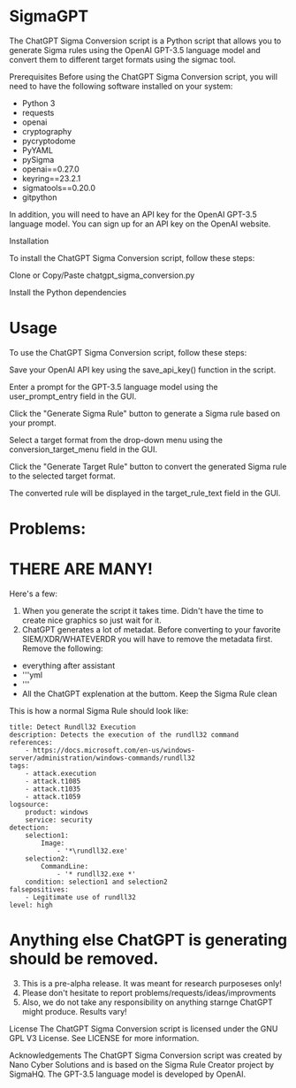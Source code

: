 # SigmaGPT

The ChatGPT Sigma Conversion script is a Python script that allows you to generate Sigma rules using the OpenAI GPT-3.5 language model and convert them to different target formats using the sigmac tool.

Prerequisites
Before using the ChatGPT Sigma Conversion script, you will need to have the following software installed on your system:

* Python 3
* requests
* openai
* cryptography
* pycryptodome
* PyYAML
* pySigma
* openai==0.27.0
* keyring==23.2.1
* sigmatools==0.20.0
* gitpython

In addition, you will need to have an API key for the OpenAI GPT-3.5 language model. You can sign up for an API key on the OpenAI website.

Installation

To install the ChatGPT Sigma Conversion script, follow these steps:

Clone or Copy/Paste chatgpt_sigma_conversion.py

Install the Python dependencies

# Usage

To use the ChatGPT Sigma Conversion script, follow these steps:

Save your OpenAI API key using the save_api_key() function in the script.

Enter a prompt for the GPT-3.5 language model using the user_prompt_entry field in the GUI.

Click the "Generate Sigma Rule" button to generate a Sigma rule based on your prompt.

Select a target format from the drop-down menu using the conversion_target_menu field in the GUI.

Click the "Generate Target Rule" button to convert the generated Sigma rule to the selected target format.

The converted rule will be displayed in the target_rule_text field in the GUI.

# Problems:

# THERE ARE MANY!
Here's a few:
1. When you generate the script it takes time. Didn't have the time to create nice graphics so just wait for it.
2. ChatGPT generates a lot of metadat. Before converting to your favorite SIEM/XDR/WHATEVERDR you will have to remove the metadata first. Remove the following: 
* everything after assistant
* '''yml
* '''
* All the ChatGPT explenation at the buttom. Keep the Sigma Rule clean

This is how a normal Sigma Rule should look like:
```
title: Detect Rundll32 Execution
description: Detects the execution of the rundll32 command
references:
    - https://docs.microsoft.com/en-us/windows-server/administration/windows-commands/rundll32
tags:
    - attack.execution
    - attack.t1085
    - attack.t1035
    - attack.t1059
logsource:
    product: windows
    service: security
detection:
    selection1:
        Image:
            - '*\rundll32.exe'
    selection2:
        CommandLine:
            - '* rundll32.exe *'
    condition: selection1 and selection2
falsepositives:
    - Legitimate use of rundll32
level: high
```
# Anything else ChatGPT is generating should be removed.
3. This is a pre-alpha release. It was meant for research purposeses only! 
4. Please don't hesitate to report problems/requests/ideas/improvments
5. Also, we do not take any responsibility on anything starnge ChatGPT might produce. Results vary!

License
The ChatGPT Sigma Conversion script is licensed under the GNU GPL V3 License. See LICENSE for more information.

Acknowledgements
The ChatGPT Sigma Conversion script was created by Nano Cyber Solutions and is based on the Sigma Rule Creator project by SigmaHQ. The GPT-3.5 language model is developed by OpenAI.




